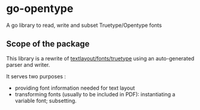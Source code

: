 # go-opentype
A go library to read, write and subset Truetype/Opentype fonts

## Scope of the package 

This library is a rewrite of [textlayout/fonts/truetype](https://pkg.go.dev/github.com/benoitkugler/textlayout@v0.2.0/fonts/truetype) using an auto-generated parser and writer. 

It serves two purposes :
  - providing font information needed for text layout
  - transforming fonts (usually to be included in PDF): instantiating a variable font; subsetting.
  
  
